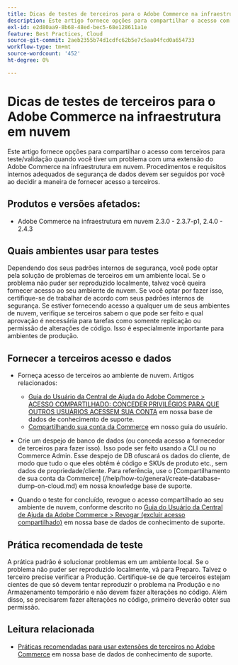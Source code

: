 ```yaml
---
title: Dicas de testes de terceiros para o Adobe Commerce na infraestrutura em nuvem
description: Este artigo fornece opções para compartilhar o acesso com terceiros para teste/validação quando você tiver um problema com uma extensão do Adobe Commerce na infraestrutura em nuvem.
exl-id: e2d80aa9-8b68-48ed-bec5-68e128611a1e
feature: Best Practices, Cloud
source-git-commit: 2aeb2355b74d1cdfc62b5e7c5aa04fcd0a654733
workflow-type: tm+mt
source-wordcount: '452'
ht-degree: 0%

---
```


# Dicas de testes de terceiros para o Adobe Commerce na infraestrutura em nuvem

Este artigo fornece opções para compartilhar o acesso com terceiros para teste/validação quando você tiver um problema com uma extensão do Adobe Commerce na infraestrutura em nuvem.
Procedimentos e requisitos internos adequados de segurança de dados devem ser seguidos por você ao decidir a maneira de fornecer acesso a terceiros.

## Produtos e versões afetados:

* Adobe Commerce na infraestrutura em nuvem 2.3.0 - 2.3.7-p1, 2.4.0 - 2.4.3

## Quais ambientes usar para testes

Dependendo dos seus padrões internos de segurança, você pode optar pela solução de problemas de terceiros em um ambiente local. Se o problema não puder ser reproduzido localmente, talvez você queira fornecer acesso ao seu ambiente de nuvem. Se você optar por fazer isso, certifique-se de trabalhar de acordo com seus padrões internos de segurança. Se estiver fornecendo acesso a qualquer um de seus ambientes de nuvem, verifique se terceiros sabem o que pode ser feito e qual aprovação é necessária para tarefas como somente replicação ou permissão de alterações de código. Isso é especialmente importante para ambientes de produção.

## Fornecer a terceiros acesso e dados

* Forneça acesso de terceiros ao ambiente de nuvem. Artigos relacionados:

   * [Guia do Usuário da Central de Ajuda do Adobe Commerce > ACESSO COMPARTILHADO: CONCEDER PRIVILÉGIOS PARA QUE OUTROS USUÁRIOS ACESSEM SUA CONTA](/help/help-center-guide/help-center/magento-help-center-user-guide.md#shared-access) em nossa base de dados de conhecimento de suporte.
   * [Compartilhando sua conta da Commerce](https://experienceleague.adobe.com/en/docs/commerce-admin/start/commerce-account/commerce-account-share) em nosso guia do usuário.

* Crie um despejo de banco de dados (ou conceda acesso a fornecedor de terceiros para fazer isso). Isso pode ser feito usando a CLI ou no Commerce Admin. Esse despejo de DB ofuscará os dados do cliente, de modo que tudo o que eles obtêm é código e SKUs de produto etc., sem dados de propriedade/cliente. Para referência, use o [Compartilhamento de sua conta da Commerce] (/help/how-to/general/create-database-dump-on-cloud.md) em nossa knowledge base de suporte.
* Quando o teste for concluído, revogue o acesso compartilhado ao seu ambiente de nuvem, conforme descrito no [Guia do Usuário da Central de Ajuda da Adobe Commerce > Revogar (excluir acesso compartilhado)](/help/help-center-guide/help-center/magento-help-center-user-guide.md#revoke-shared-access) em nossa base de dados de conhecimento de suporte.

## Prática recomendada de teste

A prática padrão é solucionar problemas em um ambiente local. Se o problema não puder ser reproduzido localmente, vá para Preparo. Talvez o terceiro precise verificar a Produção. Certifique-se de que terceiros estejam cientes de que só devem tentar reproduzir o problema na Produção e no Armazenamento temporário e não devem fazer alterações no código. Além disso, se precisarem fazer alterações no código, primeiro deverão obter sua permissão.

## Leitura relacionada

* [Práticas recomendadas para usar extensões de terceiros no Adobe Commerce](https://support.magento.com/hc/en-us/articles/360042361152-Best-Practices-for-using-third-party-extensions-in-Magento) em nossa base de dados de conhecimento de suporte.
